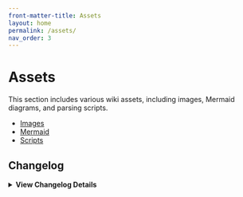 ```yaml
---
front-matter-title: Assets
layout: home
permalink: /assets/
nav_order: 3
---
```


<!-- Folder-level landing page for /assets/ -->

# Assets

This section includes various wiki assets, including images, Mermaid diagrams, and parsing scripts.

- [Images]({{site.baseurl}}/images/)
- [Mermaid]({{site.baseurl}}/mermaid/)
- [Scripts]({{site.baseurl}}/scripts/)

## Changelog

<details markdown="1">
  <summary><strong>View Changelog Details</strong></summary>

### 2025

- **2025-10-04**: Adds collapsible `<details markdown="1"></details>` section to the changelog. Adds year subsection to better organize long changelog lists.
- **2025-09-22**: Adds `nav_order:` field to frontmatter. Parent is not needed for `index.md`. Adds comment.
- **2025-09-19**: Adds initial Markdown file.

</details>
